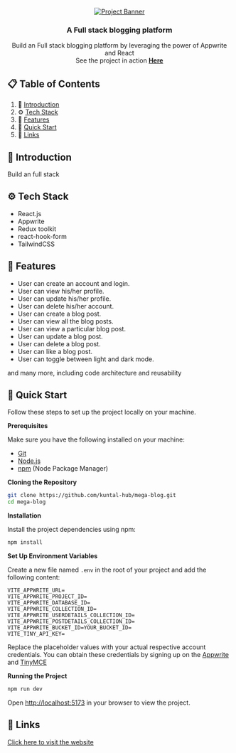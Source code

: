 <div align="center">
  <br />
    <a href="#" >
      <img src="https://portfolio-v2-sigma-eight-85.vercel.app/Screenshot%20(106)-min.png" alt="Project Banner">
    </a>
  <br />


  <h3 align="center">A Full stack blogging platform</h3>

   <div align="center">
    Build an Full stack blogging platform by leveraging the power of Appwrite and React <br>
    See the project in action <a href="https://mega-blog-coral.vercel.app/" target="_blank"><b>Here</b></a>
    </div>
</div>


## 📋 <a name="table">Table of Contents</a>

1. 🤖 [Introduction](#introduction)
2. ⚙️ [Tech Stack](#tech-stack)
3. 🔋 [Features](#features)
4. 🤸 [Quick Start](#quick-start)
5. 🔗 [Links](#links)

## <a name="introduction">🤖 Introduction</a>

Build an full stack 

## <a name="tech-stack">⚙️ Tech Stack</a>

- React.js
- Appwrite
- Redux toolkit
- react-hook-form
- TailwindCSS

## <a name="features">🔋 Features</a>

- User can create an account and login.
- User can view his/her profile.
- User can update his/her profile.
- User can delete his/her account.
- User can create a blog post.
- User can view all the blog posts.
- User can view a particular blog post.
- User can update a blog post.
- User can delete a blog post.
- User can like a blog post.
- User can toggle between light and dark mode.

and many more, including code architecture and reusability

## <a name="quick-start">🤸 Quick Start</a>

Follow these steps to set up the project locally on your machine.

**Prerequisites**

Make sure you have the following installed on your machine:

- [Git](https://git-scm.com/)
- [Node.js](https://nodejs.org/en)
- [npm](https://www.npmjs.com/) (Node Package Manager)

**Cloning the Repository**

```bash
git clone https://github.com/kuntal-hub/mega-blog.git
cd mega-blog
```

**Installation**

Install the project dependencies using npm:

```bash
npm install
```

**Set Up Environment Variables**

Create a new file named `.env` in the root of your project and add the following content:

```env
VITE_APPWRITE_URL=
VITE_APPWRITE_PROJECT_ID=
VITE_APPWRITE_DATABASE_ID=
VITE_APPWRITE_COLLECTION_ID=
VITE_APPWRITE_USERDETAILS_COLLECTION_ID=
VITE_APPWRITE_POSTDETAILS_COLLECTION_ID=
VITE_APPWRITE_BUCKET_ID=YOUR_BUCKET_ID=
VITE_TINY_API_KEY=
```

Replace the placeholder values with your actual respective account credentials. You can obtain these credentials by signing up on the [Appwrite](https://appwrite.io/) and [TinyMCE](https://www.tiny.cloud/)

**Running the Project**

```bash
npm run dev
```

Open [http://localhost:5173](http://localhost:5173) in your browser to view the project.

## <a name="links">🔗 Links</a>

[Click here to visit the website](https://mega-blog-coral.vercel.app/)
